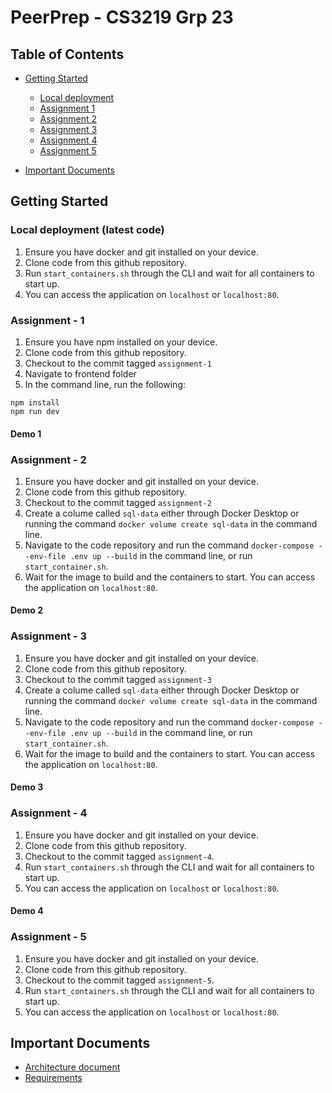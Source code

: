 # PeerPrep - CS3219 Grp 23

## Table of Contents

- [Getting Started](/README.md#getting-started)
  - [Local deployment](/README.md#local-deployment-latest-code)
  - [Assignment 1](/README.md#assignment---1)
  - [Assignment 2](/README.md#assignment---2)
  - [Assignment 3](/README.md#assignment---3)
  - [Assignment 4](/README.md#assignment---4)
  - [Assignment 5](/README.md#assignment---5)

- [Important Documents](/README.md#important-documents)

## Getting Started

### Local deployment (latest code)

1. Ensure you have docker and git installed on your device.
2. Clone code from this github repository.
3. Run `start_containers.sh` through the CLI and wait for all containers to start up.
4. You can access the application on `localhost` or `localhost:80`.

### Assignment - 1

1. Ensure you have npm installed on your device.
2. Clone code from this github repository.
3. Checkout to the commit tagged `assignment-1`
4. Navigate to frontend folder
5. In the command line, run the following:

```
npm install
npm run dev
```

#### Demo 1

### Assignment - 2

1. Ensure you have docker and git installed on your device.
2. Clone code from this github repository.
3. Checkout to the commit tagged `assignment-2`
4. Create a colume called `sql-data` either through Docker Desktop or running the command `docker volume create sql-data` in the command line.
5. Navigate to the code repository and run the command `docker-compose --env-file .env up --build` in the command line, or run `start_container.sh`.
6. Wait for the image to build and the containers to start. You can access the application on `localhost:80`.

#### Demo 2

### Assignment - 3

1. Ensure you have docker and git installed on your device.
2. Clone code from this github repository.
3. Checkout to the commit tagged `assignment-3`
4. Create a colume called `sql-data` either through Docker Desktop or running the command `docker volume create sql-data` in the command line.
5. Navigate to the code repository and run the command `docker-compose --env-file .env up --build` in the command line, or run `start_container.sh`.
6. Wait for the image to build and the containers to start. You can access the application on `localhost:80`.

#### Demo 3

### Assignment - 4

1. Ensure you have docker and git installed on your device.
2. Clone code from this github repository.
3. Checkout to the commit tagged `assignment-4`.
3. Run `start_containers.sh` through the CLI and wait for all containers to start up.
4. You can access the application on `localhost` or `localhost:80`.

#### Demo 4

### Assignment - 5

1. Ensure you have docker and git installed on your device.
2. Clone code from this github repository.
3. Checkout to the commit tagged `assignment-5`.
3. Run `start_containers.sh` through the CLI and wait for all containers to start up.
4. You can access the application on `localhost` or `localhost:80`.

## Important Documents

- [Architecture document](/docs/Architecture%20document.md)
- [Requirements](https://docs.google.com/spreadsheets/d/1u_R3Bcg05e8LW6S2Py56juMZFTpMCAky/edit?usp=drive_link&ouid=117685790049818766018&rtpof=true&sd=true)
